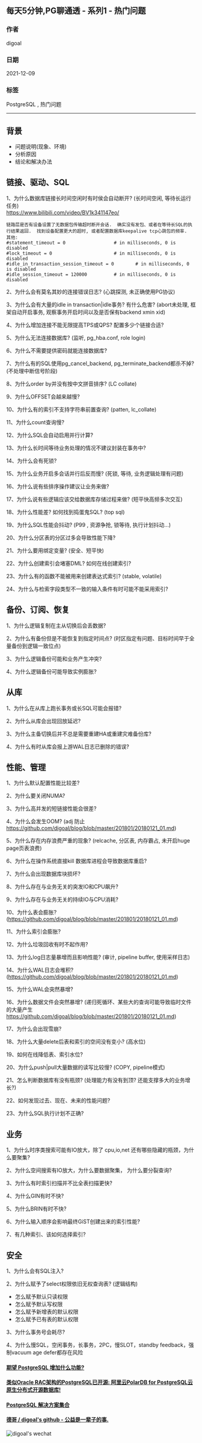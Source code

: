## 每天5分钟,PG聊通透 - 系列1 - 热门问题  
                            
### 作者                            
digoal                            
                            
### 日期                            
2021-12-09                          
                            
### 标签                         
PostgreSQL , 热门问题         
                          
----                          
                          
## 背景       
- 问题说明(现象、环境)
- 分析原因
- 结论和解决办法
    
## 链接、驱动、SQL     
    
1、为什么数据库链接长时间空闲时有时侯会自动断开? (长时间空闲, 等待长运行任务)     
https://www.bilibili.com/video/BV1k341147eo/    
```
链路层是否有设备设置了无数据包传输超时断开会话.  确实没有发包、或者在等待长SQL的执行结果返回.  找到设备配置更大的超时, 或者配置数据库keepalive tcp心跳包的频率.
其他:
#statement_timeout = 0                  # in milliseconds, 0 is disabled
#lock_timeout = 0                       # in milliseconds, 0 is disabled
#idle_in_transaction_session_timeout = 0        # in milliseconds, 0 is disabled
#idle_session_timeout = 120000          # in milliseconds, 0 is disabled
```
    
2、为什么会有莫名其妙的连接错误日志?  (心跳探测, 未正确使用PG协议)     
    
3、为什么会有大量的idle in transaction|idle事务? 有什么危害?   (abort未处理, 框架自动开启事务, 观察事务开启时间以及是否保有backend xmin xid)    
    
4、为什么增加连接不能无限提高TPS或QPS? 配置多少个链接合适?     
    
5、为什么无法连接数据库? (监听, pg_hba.conf, role login)      
    
6、为什么不需要提供密码就能连接数据库?     
    
7、为什么有的SQL使用pg_cancel_backend, pg_terminate_backend都杀不掉? (不处理中断信号阶段)    
    
8、为什么order by并没有按中文拼音排序? (LC collate)     
    
9、为什么OFFSET会越来越慢?     
    
10、为什么有的索引不支持字符串前置查询? (patten, lc_collate)       
    
11、为什么count查询慢?       
    
12、为什么SQL会自动启用并行计算?     
    
13、为什么长时间等待业务处理的情况不建议封装在事务中?       
    
14、为什么会有死锁?       
    
15、为什么业务开启多会话并行后反而慢?    (死锁, 等待, 业务逻辑处理有问题)      
    
16、为什么说有些排序操作建议让业务来做?     
    
17、为什么说有些逻辑应该交给数据库存储过程来做?   (短平快高频多次交互)    
    
18、为什么性能差? 如何找到捣蛋鬼SQL?    (top sql)      
    
19、为什么SQL性能会抖动?    (P99 , 资源争抢, 锁等待, 执行计划抖动...)      
    
20、为什么分区表的分区过多会导致性能下降?      
    
21、为什么要用绑定变量?   (安全、短平快)       
    
22、为什么创建索引会堵塞DML?  如何在线创建索引?      
    
23、为什么有的函数不能被用来创建表达式索引?     (stable, volatile)        
    
24、为什么与检索字段类型不一致的输入条件有时可能不能采用索引?        
    
    
## 备份、订阅、恢复    
    
1、为什么逻辑复制在主从切换后会丢数据?         
    
2、为什么有备份但是不能恢复到指定时间点?   (时区指定有问题、目标时间早于全量备份到逻辑一致位点)       
    
3、为什么逻辑备份可能和业务产生冲突?       
    
4、为什么逻辑备份可能导致实例膨胀?       
    
    
## 从库    
    
1、为什么在从库上跑长事务或长SQL可能会报错?      
    
2、为什么从库会出现回放延迟?      
    
3、为什么主备切换后并不总是需要重建HA或重建灾难备份库?      
    
4、为什么有时从库会报上游WAL日志已删除的错误?      
    
    
## 性能、管理    
    
1、为什么默认配置性能比较差?      
    
2、为什么要关闭NUMA?       
    
3、为什么高并发的短链接性能会很差?      
    
4、为什么会发生OOM?         (adj 防止 https://github.com/digoal/blog/blob/master/201801/20180121_01.md)      
    
5、为什么存在内存浪费严重的现象?   (relcache, 分区表, 内存霸占, 未开启huge page页表浪费)      
    
6、为什么在操作系统直接kill 数据库进程会导致数据库重启?      
    
7、为什么会出现数据库块损坏?      
    
8、为什么存在与业务无关的突发IO和CPU飙升?     
    
9、为什么存在与业务无关的持续IO与CPU消耗?     
    
10、为什么表会膨胀?            (https://github.com/digoal/blog/blob/master/201801/20180121_01.md)    
    
11、为什么索引会膨胀?         
    
12、为什么垃圾回收有时不起作用?       
    
13、为什么log日志量暴增而且影响性能?  (审计, pipeline buffer, 使用采样日志)       
    
14、为什么WAL日志会堆积?       (https://github.com/digoal/blog/blob/master/201801/20180121_01.md)    
    
15、为什么WAL会突然暴增?      
    
16、为什么数据文件会突然暴增?      (递归死循环、某些大的查询可能导致临时文件的大量产生  https://github.com/digoal/blog/blob/master/201801/20180121_01.md)    
    
17、为什么会出现雪崩?      
    
18、为什么大量delete后表和索引的空间没有变小?   (高水位)      
    
19、如何在线降低表、索引水位?      
    
20、为什么push|pull大量数据的读写比较慢?     (COPY, pipeline模式)      
    
21、怎么判断数据库有没有瓶颈?  (处理能力有没有到顶? 还能支撑多大的业务增长?)       
    
22、如何发现过去、现在、未来的性能问题?      
    
23、为什么SQL执行计划不正确?     
    
## 业务    
1、为什么时序类搜索可能有IO放大，除了 cpu,io,net 还有哪些隐藏的瓶颈，为什么要聚集?    
    
2、为什么空间搜索有IO放大，为什么要数据聚集， 为什么要分裂查询?     
    
3、为什么有时索引扫描并不比全表扫描更快?      
    
4、为什么GIN有时不快?        
    
5、为什么BRIN有时不快?        
  
6、为什么输入顺序会影响最终GiST创建出来的索引性能?  
    
7、有几种索引、该如何选择索引?        
    
## 安全    
1、为什么会有SQL注入?       
    
2、为什么赋予了select权限依旧无权查询表? (逻辑结构)     
- 怎么赋予默认只读权限    
- 怎么赋予默认写权限    
- 怎么赋予新增表的默认权限    
- 怎么赋予已有表的默认权限    
    
3、为什么事务号会耗尽?      
    
4、为什么慢SQL，空闲事务，长事务，2PC，慢SLOT，standby feedback，强制vacuum age defer都存在风险    
    
    
  
#### [期望 PostgreSQL 增加什么功能?](https://github.com/digoal/blog/issues/76 "269ac3d1c492e938c0191101c7238216")
  
  
#### [类似Oracle RAC架构的PostgreSQL已开源: 阿里云PolarDB for PostgreSQL云原生分布式开源数据库!](https://github.com/ApsaraDB/PolarDB-for-PostgreSQL "57258f76c37864c6e6d23383d05714ea")
  
  
#### [PostgreSQL 解决方案集合](https://yq.aliyun.com/topic/118 "40cff096e9ed7122c512b35d8561d9c8")
  
  
#### [德哥 / digoal's github - 公益是一辈子的事.](https://github.com/digoal/blog/blob/master/README.md "22709685feb7cab07d30f30387f0a9ae")
  
  
![digoal's wechat](../pic/digoal_weixin.jpg "f7ad92eeba24523fd47a6e1a0e691b59")
  
